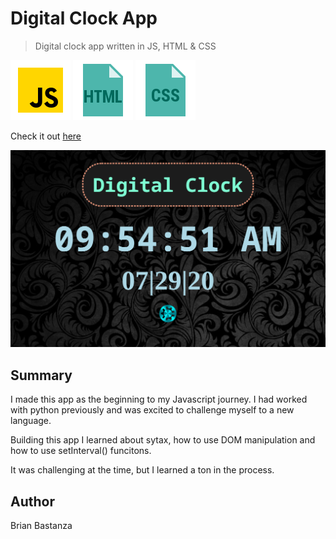  # Digital Clock App
 >Digital clock app written in JS, HTML & CSS



![js](MDimages/javascript.png) ![html](MDimages/html.png) ![css](MDimages/css.png)

Check it out [here](https://bbastanza.github.io/digitalclock/)

 ![Screenshot](MDimages/screenshot.png)


## Summary
I made this app as the beginning to my Javascript journey. I had worked with python previously and was excited to challenge myself to a new language.

Building this app I learned about sytax, how to use DOM manipulation and how to use setInterval() funcitons.

It was challenging at the time, but I learned a ton in the process.



## Author
Brian Bastanza